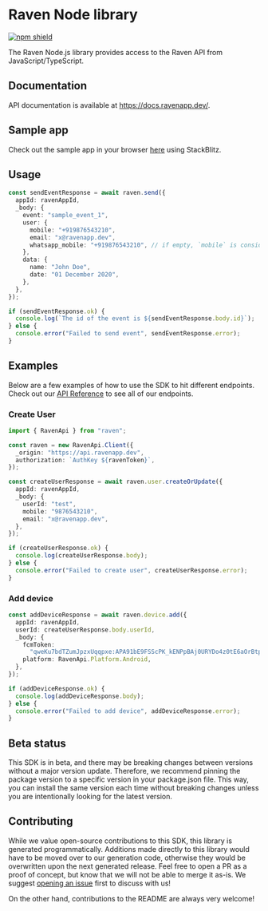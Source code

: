 # Raven Node library

[![npm shield](https://img.shields.io/npm/v/@fern-api/raven)](https://www.npmjs.com/package/@fern-api/raven)

The Raven Node.js library provides access to the Raven API from JavaScript/TypeScript.

## Documentation

API documentation is available at https://docs.ravenapp.dev/.

## Sample app

Check out the sample app in your browser [here](https://stackblitz.com/edit/raven-typescript-example?file=app.ts&view=editor) using StackBlitz.

## Usage

```typescript
const sendEventResponse = await raven.send({
  appId: ravenAppId,
  _body: {
    event: "sample_event_1",
    user: {
      mobile: "+919876543210",
      email: "x@ravenapp.dev",
      whatsapp_mobile: "+919876543210", // if empty, `mobile` is considered for whatsapp
    },
    data: {
      name: "John Doe",
      date: "01 December 2020",
    },
  },
});

if (sendEventResponse.ok) {
  console.log(`The id of the event is ${sendEventResponse.body.id}`);
} else {
  console.error("Failed to send event", sendEventResponse.error);
}
```

## Examples

Below are a few examples of how to use the SDK to hit different endpoints. Check out our [API Reference](https://docs.ravenapp.dev/) to see all of our endpoints.

### Create User

```typescript
import { RavenApi } from "raven";

const raven = new RavenApi.Client({
  _origin: "https://api.ravenapp.dev",
  authorization: `AuthKey ${ravenToken}`,
});

const createUserResponse = await raven.user.createOrUpdate({
  appId: ravenAppId,
  _body: {
    userId: "test",
    mobile: "9876543210",
    email: "x@ravenapp.dev",
  },
});

if (createUserResponse.ok) {
  console.log(createUserResponse.body);
} else {
  console.error("Failed to create user", createUserResponse.error);
}
```

### Add device

```typescript
const addDeviceResponse = await raven.device.add({
  appId: ravenAppId,
  userId: createUserResponse.body.userId,
  _body: {
    fcmToken:
      "qweKu7bdTZumJpzxUqqpxe:APA91bE9FSScPK_kENPpBAj0URYDo4z0tE6aOrBtpgaA1I1OC7GBes1lR71EWRhavLGMzDMKPPLkUoqtvPHzCgq-8ObU4AOJjbPdpkyRWqc8mqrUV2EkvsziLZvFccwtyI7-lQQhSJDe",
    platform: RavenApi.Platform.Android,
  },
});

if (addDeviceResponse.ok) {
  console.log(addDeviceResponse.body);
} else {
  console.error("Failed to add device", addDeviceResponse.error);
}
```

## Beta status

This SDK is in beta, and there may be breaking changes between versions without a major version update. Therefore, we recommend pinning the package version to a specific version in your package.json file. This way, you can install the same version each time without breaking changes unless you are intentionally looking for the latest version.

## Contributing

While we value open-source contributions to this SDK, this library is generated programmatically. Additions made directly to this library would have to be moved over to our generation code, otherwise they would be overwritten upon the next generated release. Feel free to open a PR as a proof of concept, but know that we will not be able to merge it as-is. We suggest [opening an issue](https://github.com/ravenappdev/raven-node) first to discuss with us!

On the other hand, contributions to the README are always very welcome!
